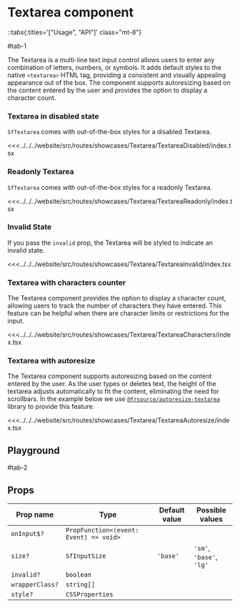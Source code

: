 # Textarea component

::tabs{:titles='["Usage", "API"]' class="mt-8"}

#tab-1

The Textarea is a multi-line text input control allows users to enter any combination of letters, numbers, or symbols. It adds default styles to the native `<textarea>` HTML tag, providing a consistent and visually appealing appearance out of the box. The component supports autoresizing based on the content entered by the user and provides the option to display a character count.

### Textarea in disabled state

`SfTextarea` comes with out-of-the-box styles for a disabled Textarea.

<Showcase showcase-name="Textarea/TextareaDisabled">

<<<../../../website/src/routes/showcases/Textarea/TextareaDisabled/index.tsx

</Showcase>

### Readonly Textarea

`SfTextarea` comes with out-of-the-box styles for a readonly Textarea.

<Showcase showcase-name="Textarea/TextareaReadonly">

<<<../../../website/src/routes/showcases/Textarea/TextareaReadonly/index.tsx

</Showcase>

### Invalid State

If you pass the `invalid` prop, the Textarea will be styled to indicate an invalid state.

<Showcase showcase-name="Textarea/TextareaInvalid" style="min-height: 200px;">

<<<../../../website/src/routes/showcases/Textarea/TextareaInvalid/index.tsx

</Showcase>

### Textarea with characters counter

The Textarea component provides the option to display a character count, allowing users to track the number of characters they have entered. This feature can be helpful when there are character limits or restrictions for the input.

<Showcase showcase-name="Textarea/TextareaCharacters">

<<<../../../website/src/routes/showcases/Textarea/TextareaCharacters/index.tsx

</Showcase>

### Textarea with autoresize

The Textarea component supports autoresizing based on the content entered by the user. As the user types or deletes text, the height of the textarea adjusts automatically to fit the content, eliminating the need for scrollbars. In the example below we use [`@frsource/autoresize-textarea`](https://www.frsource.org/autoresize-textarea/) library to provide this feature.

<Showcase showcase-name="Textarea/TextareaAutoresize">

<<<../../../website/src/routes/showcases/Textarea/TextareaAutoresize/index.tsx

</Showcase>

<!--
## Accessibility notes

Textarea is multi-line input, so Return or Enter key inserts a line break.
 -->

## Playground

<Generate class="playground" style="height: 800px;" />

#tab-2

## Props

| Prop name       | Type                                   | Default value | Possible values          |
| --------------- | -------------------------------------- | ------------- | ------------------------ |
| `onInput$?`     | `PropFunction<(event: Event) => void>` |               |                          |
| `size?`         | `SfInputSize`                          | `'base'`      | `'sm'`, `'base'`, `'lg'` |
| `invalid?`      | `boolean`                              |               |                          |
| `wrapperClass?` | `string[]`                             |               |                          |
| `style?`        | `CSSProperties`                        |               |                          |
